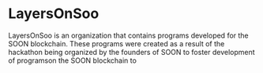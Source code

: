 # LayersOnSoo

LayersOnSoo is an organization that contains programs developed for the SOON blockchain. These programs were
created as a result of the hackathon being organized by the founders of SOON to foster development of programson the SOON blockchain to 
